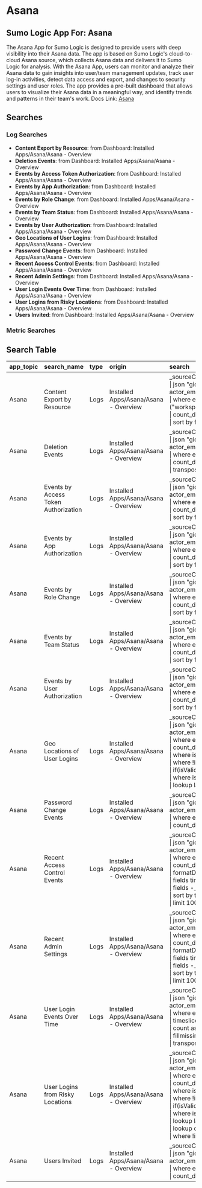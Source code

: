 # Asana
## Sumo Logic App For: Asana
The Asana App for Sumo Logic is designed to provide users with deep visibility into their Asana data. The app is based on Sumo Logic's cloud-to-cloud Asana source, which collects Asana data and delivers it to Sumo Logic for analysis. With the Asana App, users can monitor and analyze their Asana data to gain insights into user/team management updates, track user log-in activities, detect data access and export, and changes to security settings and user roles. The app provides a pre-built dashboard that allows users to visualize their Asana data in a meaningful way, and identify trends and patterns in their team's work.
Docs Link: [Asana](https://help.sumologic.com/?cid=10193)

## Searches

### Log Searches

- **Content Export by Resource**: from Dashboard: Installed Apps/Asana/Asana - Overview 
- **Deletion Events**: from Dashboard: Installed Apps/Asana/Asana - Overview 
- **Events by Access Token Authorization**: from Dashboard: Installed Apps/Asana/Asana - Overview 
- **Events by App Authorization**: from Dashboard: Installed Apps/Asana/Asana - Overview 
- **Events by Role Change**: from Dashboard: Installed Apps/Asana/Asana - Overview 
- **Events by Team Status**: from Dashboard: Installed Apps/Asana/Asana - Overview 
- **Events by User Authorization**: from Dashboard: Installed Apps/Asana/Asana - Overview 
- **Geo Locations of User Logins**: from Dashboard: Installed Apps/Asana/Asana - Overview 
- **Password Change Events**: from Dashboard: Installed Apps/Asana/Asana - Overview 
- **Recent Access Control Events**: from Dashboard: Installed Apps/Asana/Asana - Overview 
- **Recent Admin Settings**: from Dashboard: Installed Apps/Asana/Asana - Overview 
- **User Login Events Over Time**: from Dashboard: Installed Apps/Asana/Asana - Overview 
- **User Logins from Risky Locations**: from Dashboard: Installed Apps/Asana/Asana - Overview 
- **Users Invited**: from Dashboard: Installed Apps/Asana/Asana - Overview

### Metric Searches


## Search Table

|app\_topic|search\_name|type|origin|search|
|:--|:--|:--|:--|:--|
|Asana|Content Export by Resource|Logs|Installed Apps/Asana/Asana - Overview|\_sourceCategory={{Logsdatasource}}  <br />\| json "gid","event\_type","resource.name","resource.email","resource.resource\_type","event\_category", "created\_at", "actor.name", "actor.email","context.client\_ip\_address" as gid, event\_type, resource\_name, resource\_email, resource\_type, event\_category, created\_at, actor\_name, actor\_email, ip nodrop<br />\| where event\_type in ("workspace\_export\_started","search\_report\_export\_started","workspace\_teams\_export\_started","division\_teams\_export\_started","workspace\_members\_export\_started","project\_csv\_export\_started","attachment\_downloaded","workspace\_attachment\_export\_started","object\_export\_started")<br />\| count\_distinct(gid) as frequency by resource\_type<br />\| sort by frequency|
|Asana|Deletion Events|Logs|Installed Apps/Asana/Asana - Overview|\_sourceCategory={{Logsdatasource}}  <br />\| json "gid","event\_type","resource.name","resource.email","resource.resource\_type","event\_category", "created\_at", "actor.name", "actor.email","context.client\_ip\_address" as gid, event\_type, resource\_name, resource\_email, resource\_type, event\_category, created\_at, actor\_name, actor\_email, ip nodrop<br />\| where event\_category matches "deletion"<br />\| count\_distinct(gid) as frequency by resource\_type,event\_type<br />\| transpose row resource\_type column event\_type|
|Asana|Events by Access Token Authorization|Logs|Installed Apps/Asana/Asana - Overview|\_sourceCategory={{Logsdatasource}}  <br />\| json "gid","event\_type","resource.name","resource.email","resource.resource\_type","event\_category", "created\_at", "actor.name", "actor.email","context.client\_ip\_address" as gid, event\_type, resource\_name, resource\_email, resource\_type, event\_category, created\_at, actor\_name, actor\_email, ip nodrop<br />\| where event\_type in ("user\_personal\_access\_token\_authorized","user\_personal\_access\_token\_revoked")<br />\| count\_distinct(gid) as frequency by event\_type<br />\| sort by frequency|
|Asana|Events by App Authorization|Logs|Installed Apps/Asana/Asana - Overview|\_sourceCategory={{Logsdatasource}}  <br />\| json "gid","event\_type","resource.name","resource.email","resource.resource\_type","event\_category", "created\_at", "actor.name", "actor.email","context.client\_ip\_address" as gid, event\_type, resource\_name, resource\_email, resource\_type, event\_category, created\_at, actor\_name, actor\_email, ip nodrop<br />\| where event\_type in ("user\_app\_authorized","user\_app\_revoked")<br />\| count\_distinct(gid) as frequency by event\_type<br />\| sort by frequency|
|Asana|Events by Role Change|Logs|Installed Apps/Asana/Asana - Overview|\_sourceCategory={{Logsdatasource}}  <br />\| json "gid","event\_type","resource.name","resource.email","resource.resource\_type","event\_category", "created\_at", "actor.name", "actor.email","context.client\_ip\_address" as gid, event\_type, resource\_name, resource\_email, resource\_type, event\_category, created\_at, actor\_name, actor\_email, ip nodrop<br />\| where event\_type in ("user\_workspace\_admin\_role\_changed","user\_division\_admin\_role\_changed","user\_team\_admin\_role\_changed")<br />\| count\_distinct(gid) as frequency by event\_type<br />\| sort by frequency|
|Asana|Events by Team Status|Logs|Installed Apps/Asana/Asana - Overview|\_sourceCategory={{Logsdatasource}}  <br />\| json "gid","event\_type","resource.name","resource.email","resource.resource\_type","event\_category", "created\_at", "actor.name", "actor.email","context.client\_ip\_address" as gid, event\_type, resource\_name, resource\_email, resource\_type, event\_category, created\_at, actor\_name, actor\_email, ip nodrop<br />\| where event\_type in ("team\_created","team\_deleted","team\_undeleted")<br />\| count\_distinct(gid) as frequency by event\_type<br />\| sort by frequency|
|Asana|Events by User Authorization|Logs|Installed Apps/Asana/Asana - Overview|\_sourceCategory={{Logsdatasource}}  <br />\| json "gid","event\_type","resource.name","resource.email","resource.resource\_type","event\_category", "created\_at", "actor.name", "actor.email","context.client\_ip\_address" as gid, event\_type, resource\_name, resource\_email, resource\_type, event\_category, created\_at, actor\_name, actor\_email, ip nodrop<br />\| where event\_type in ("user\_two\_factor\_auth\_enabled","user\_two\_factor\_auth\_disabled")<br />\| count\_distinct(gid) as frequency by event\_type<br />\| sort by frequency|
|Asana|Geo Locations of User Logins|Logs|Installed Apps/Asana/Asana - Overview|\_sourceCategory={{Logsdatasource}}  <br />\| json "gid","event\_type","resource.name","resource.email","resource.resource\_type","event\_category", "created\_at", "actor.name", "actor.email","context.client\_ip\_address" as gid, event\_type, resource\_name, resource\_email, resource\_type, event\_category, created\_at, actor\_name, actor\_email, ip nodrop<br />\| where event\_type in ("user\_login\_succeeded","user\_login\_failed","user\_logged\_out","user\_forgot\_password\_started")<br />\| count\_distinct(gid) as frequency by ip<br />\| where isValidIPv4(ip) or isValidIPv6(ip)<br />\| where !isEmpty(ip)<br />\| if(isValidIPv4(ip), if(!isPrivateIP(ip),true,false),true) as is\_public<br />\| where is\_public<br />\| lookup latitude, longitude, country\_code, country\_name, region, city, postal\_code from geo://location on ip = ip|
|Asana|Password Change Events|Logs|Installed Apps/Asana/Asana - Overview|\_sourceCategory={{Logsdatasource}}  <br />\| json "gid","event\_type","resource.name","resource.email","resource.resource\_type","event\_category", "created\_at", "actor.name", "actor.email","context.client\_ip\_address" as gid, event\_type, resource\_name, resource\_email, resource\_type, event\_category, created\_at, actor\_name, actor\_email, ip nodrop<br />\| where event\_type in ("user\_password\_changed","user\_password\_reset")<br />\| count\_distinct(gid) as frequency|
|Asana|Recent Access Control Events|Logs|Installed Apps/Asana/Asana - Overview|\_sourceCategory={{Logsdatasource}}   <br />\| json "gid","event\_type","resource.name","resource.email","resource.resource\_type","event\_category", "created\_at", "actor.name", "actor.email","context.client\_ip\_address" as gid, event\_type, resource\_name, resource\_email, resource\_type, event\_category, created\_at, actor\_name, actor\_email, ip nodrop<br />\| where event\_category matches "access\_control"<br />\| count\_distinct(gid) as frequency by \_messageTime, event\_type, resource\_type, resource\_name, actor\_name, actor\_email <br />\| formatDate(toLong(\_messageTime), "dd-MM-yyyy HH:mm:ss") as time<br />\| fields time, event\_type, resource\_name, actor\_name, actor\_email, resource\_type<br />\| fields -\_messageTime<br />\| sort by time<br />\| limit 100|
|Asana|Recent Admin Settings|Logs|Installed Apps/Asana/Asana - Overview|\_sourceCategory={{Logsdatasource}}   <br />\| json "gid","event\_type","resource.name","resource.email","resource.resource\_type","event\_category", "created\_at", "actor.name", "actor.email","context.client\_ip\_address" as gid, event\_type, resource\_name, resource\_email, resource\_type, event\_category, created\_at, actor\_name, actor\_email, ip nodrop<br />\| where event\_category matches "admin\_settings"<br />\| count\_distinct(gid) as frequency by \_messageTime, event\_type, actor\_name, actor\_email <br />\| formatDate(toLong(\_messageTime), "dd-MM-yyyy HH:mm:ss") as time<br />\| fields time, event\_type, actor\_name, actor\_email<br />\| fields -\_messageTime<br />\| sort by time<br />\| limit 100|
|Asana|User Login Events Over Time|Logs|Installed Apps/Asana/Asana - Overview|\_sourceCategory={{Logsdatasource}}  <br />\| json "gid","event\_type","resource.name","resource.email","resource.resource\_type","event\_category", "created\_at", "actor.name", "actor.email","context.client\_ip\_address" as gid, event\_type, resource\_name, resource\_email, resource\_type, event\_category, created\_at, actor\_name, actor\_email, ip nodrop<br />\| where event\_type in ("user\_login\_succeeded","user\_login\_failed","user\_logged\_out","user\_forgot\_password\_started")<br />\| timeslice 1d<br />\| count as frequency by \_timeslice,event\_type<br />\| fillmissing timeslice, values all in event\_type<br />\| transpose row \_timeslice column event\_type |
|Asana|User Logins from Risky Locations|Logs|Installed Apps/Asana/Asana - Overview|\_sourceCategory={{Logsdatasource}}  <br />\| json "gid","event\_type","resource.name","resource.email","resource.resource\_type","event\_category", "created\_at", "actor.name", "actor.email","context.client\_ip\_address" as gid, event\_type, resource\_name, resource\_email, resource\_type, event\_category, created\_at, actor\_name, actor\_email, ip nodrop<br />\| where event\_type in ("user\_login\_succeeded","user\_login\_failed","user\_logged\_out","user\_forgot\_password\_started")<br />\| count\_distinct(gid) as frequency by ip<br />\| where isValidIPv4(ip) or isValidIPv6(ip)<br />\| where !isEmpty(ip)<br />\| if(isValidIPv4(ip), if(!isPrivateIP(ip),true,false),true) as is\_public<br />\| where is\_public<br />\| lookup latitude, longitude, country\_code from geo://location on ip = ip <br />\| lookup country\_code from https://sumologic-app-data.s3.amazonaws.com/riskycountries.csv on country\_code=country\_code <br />\| where !isBlank(country\_code)|
|Asana|Users Invited|Logs|Installed Apps/Asana/Asana - Overview|\_sourceCategory={{Logsdatasource}}   "user\_invited"<br />\| json "gid","event\_type","resource.name","resource.email","resource.resource\_type","event\_category", "created\_at", "actor.name", "actor.email","context.client\_ip\_address" as gid, event\_type, resource\_name, resource\_email, resource\_type, event\_category, created\_at, actor\_name, actor\_email, ip nodrop<br />\| where event\_type matches "\*user\_invited\*"<br />\| count\_distinct(resource\_email) as frequency|

